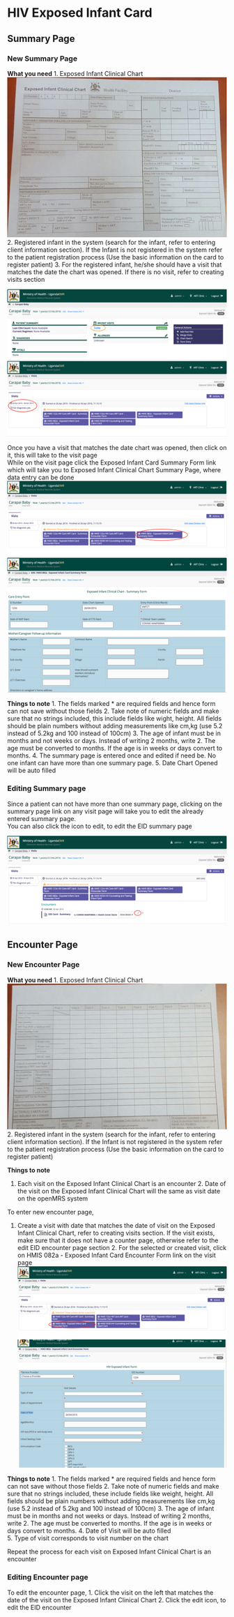 # HIV Exposed Infant Card

## Summary Page

### New Summary Page

**What you need** 1. Exposed Infant Clinical Chart ![EID Summary Page](../.gitbook/assets/eid_summary_page%20%281%29.jpg) 2. Registered infant in the system \(search for the infant, refer to entering client information section\). If the Infant is not registered in the system refer to the patient registration process \(Use the basic information on the card to register patient\) 3. For the registered infant, he/she should have a visit that matches the date the chart was opened. If there is no visit, refer to creating visits section

![Select EID visit date from patient dashboard](../.gitbook/assets/eid_select_visit_page%20%281%29.png) ![Select EID Visit date from active visit](../.gitbook/assets/eid_select_visit_page_active_visit%20%281%29.png)

Once you have a visit that matches the date chart was opened, then click on it, this will take to the visit page  
While on the visit page click the Exposed Infant Card Summary Form link which will take you to Exposed Infant Clinical Chart Summary Page, where data entry can be done ![Select EID Summary page from active visit](../images/visit_page_select_eid_summary.png) ![EID Summary Page openMRS](../.gitbook/assets/eid_summary_page_openmrs%20%281%29.png)

**Things to note** 1. The fields marked \* are required fields and hence form can not save without those fields 2. Take note of numeric fields and make sure that no strings included, this include fields like wight, height. All fields should be plain numbers without adding measurements like cm,kg \(use 5.2 instead of 5.2kg and 100 instead of 100cm\) 3. The age of infant must be in months and not weeks or days. Instead of writing 2 months, write 2. The age must be converted to months. If the age is in weeks or days convert to months. 4. The summary page is entered once and edited if need be. No one infant can have more than one summary page. 5. Date Chart Opened will be auto filled

### Editing Summary page

Since a patient can not have more than one summary page, clicking on the summary page link on any visit page will take you to edit the already entered summary page.  
You can also click the icon to edit, to edit the EID summary page

![EID Summary Page](../.gitbook/assets/eid_summary_page_openmrs_edit%20%281%29.png)

## Encounter Page

### New Encounter Page

**What you need** 1. Exposed Infant Clinical Chart ![EID Encounter Page](../.gitbook/assets/eid_encounter_page%20%281%29.jpg) 2. Registered infant in the system \(search for the infant, refer to entering client information section\). If the Infant is not registered in the system refer to the patient registration process \(Use the basic information on the card to register patient\)

 **Things to note**  
1. Each visit on the Exposed Infant Clinical Chart is an encounter 2. Date of the visit on the Exposed Infant Clinical Chart will the same as visit date on the openMRS system

To enter new encounter page,  
1. Create a visit with date that matches the date of visit on the Exposed Infant Clinical Chart, refer to creating visits section. If the visit exists, make sure that it does not have a counter page, otherwise refer to the edit EID encounter page section 2. For the selected or created visit, click on HMIS 082a - Exposed Infant Card Encounter Form link on the visit page  
![Select EID Encounter page from active visit](../images/visit_page_select_eid_encounter.png) ![EID Encounter Page](../.gitbook/assets/eid_encounter_page_openmrs%20%281%29.png)

**Things to note** 1. The fields marked \* are required fields and hence form can not save without those fields 2. Take note of numeric fields and make sure that no strings included, these include fields like weight, height. All fields should be plain numbers without adding measurements like cm,kg \(use 5.2 instead of 5.2kg and 100 instead of 100cm\) 3. The age of infant must be in months and not weeks or days. Instead of writing 2 months, write 2. The age must be converted to months. If the age is in weeks or days convert to months. 4. Date of Visit will be auto filled  
5. Type of visit corresponds to visit number on the chart

Repeat the process for each visit on Exposed Infant Clinical Chart is an encounter

### Editing Encounter page

To edit the encounter page, 1. Click the visit on the left that matches the date of the visit on the Exposed Infant Clinical Chart 2. Click the edit icon, to edit the EID encounter

